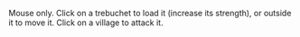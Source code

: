 Mouse only. Click on a trebuchet to load it (increase its strength), or outside it to move it. Click on a village to attack it.